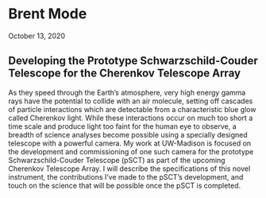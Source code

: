 # Brent Mode

October 13, 2020

## Developing the Prototype Schwarzschild-Couder Telescope for the Cherenkov Telescope Array

As they speed through the Earth’s atmosphere, very high energy gamma rays have the potential to collide with an air molecule, setting off cascades of particle interactions which are detectable from a characteristic blue glow called Cherenkov light. 
While these interactions occur on much too short a time scale and produce light too faint for the human eye to observe, a breadth of science analyses become possible using a specially designed telescope with a powerful camera. 
My work at UW-Madison is focused on the development and commissioning of one such camera for the prototype Schwarzschild-Couder Telescope (pSCT) as part of the upcoming Cherenkov Telescope Array. 
I will describe the specifications of this novel instrument, the contributions I’ve made to the pSCT’s development, and touch on the science that will be possible once the pSCT is completed.
